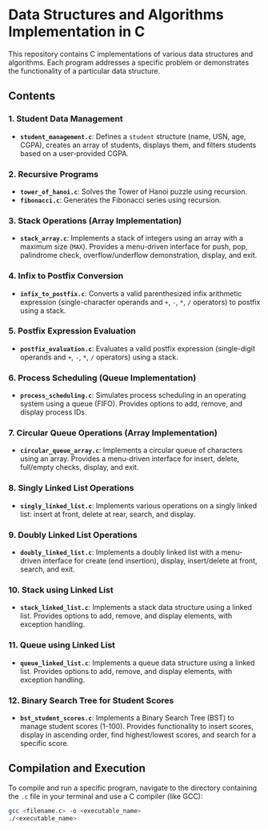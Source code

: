 # Data Structures and Algorithms Implementation in C

This repository contains C implementations of various data structures and algorithms.  Each program addresses a specific problem or demonstrates the functionality of a particular data structure.

## Contents

### 1. Student Data Management

*   **`student_management.c`**: Defines a `student` structure (name, USN, age, CGPA), creates an array of students, displays them, and filters students based on a user-provided CGPA.

### 2. Recursive Programs

*   **`tower_of_hanoi.c`**: Solves the Tower of Hanoi puzzle using recursion.
*   **`fibonacci.c`**: Generates the Fibonacci series using recursion.

### 3. Stack Operations (Array Implementation)

*   **`stack_array.c`**: Implements a stack of integers using an array with a maximum size (`MAX`).  Provides a menu-driven interface for push, pop, palindrome check, overflow/underflow demonstration, display, and exit.

### 4. Infix to Postfix Conversion

*   **`infix_to_postfix.c`**: Converts a valid parenthesized infix arithmetic expression (single-character operands and `+`, `-`, `*`, `/` operators) to postfix using a stack.

### 5. Postfix Expression Evaluation

*   **`postfix_evaluation.c`**: Evaluates a valid postfix expression (single-digit operands and `+`, `-`, `*`, `/` operators) using a stack.

### 6. Process Scheduling (Queue Implementation)

*   **`process_scheduling.c`**: Simulates process scheduling in an operating system using a queue (FIFO). Provides options to add, remove, and display process IDs.

### 7. Circular Queue Operations (Array Implementation)

*   **`circular_queue_array.c`**: Implements a circular queue of characters using an array. Provides a menu-driven interface for insert, delete, full/empty checks, display, and exit.

### 8. Singly Linked List Operations

*   **`singly_linked_list.c`**: Implements various operations on a singly linked list: insert at front, delete at rear, search, and display.

### 9. Doubly Linked List Operations

*   **`doubly_linked_list.c`**: Implements a doubly linked list with a menu-driven interface for create (end insertion), display, insert/delete at front, search, and exit.

### 10. Stack using Linked List

*   **`stack_linked_list.c`**: Implements a stack data structure using a linked list. Provides options to add, remove, and display elements, with exception handling.

### 11. Queue using Linked List

*   **`queue_linked_list.c`**: Implements a queue data structure using a linked list. Provides options to add, remove, and display elements, with exception handling.

### 12. Binary Search Tree for Student Scores

*   **`bst_student_scores.c`**: Implements a Binary Search Tree (BST) to manage student scores (1-100).  Provides functionality to insert scores, display in ascending order, find highest/lowest scores, and search for a specific score.

## Compilation and Execution

To compile and run a specific program, navigate to the directory containing the `.c` file in your terminal and use a C compiler (like GCC):

```bash
gcc <filename.c> -o <executable_name>
./<executable_name>
